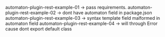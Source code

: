 automaton-plugin-rest-example-01 -> pass requirements.
automaton-plugin-rest-example-02 -> dont have automaton field in package.json
automaton-plugin-rest-example-03 -> syntax template field malformed in automaton field
automaton-plugin-rest-example-04 -> will through Error cause dont export default class
